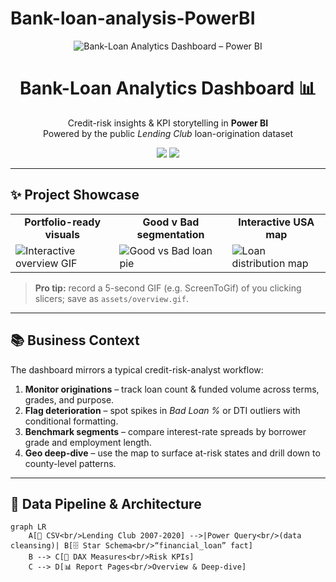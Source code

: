 # Bank-loan-analysis-PowerBI

<!-- ────────────────────────────── -->
<!-- HERO / THUMBNAIL              -->
<!-- Replace banner.png with a     -->
<!-- wide screenshot (~1600 × 400) -->
<!-- ────────────────────────────── -->

<p align="center">
  <img src="assets/banner.png" alt="Bank-Loan Analytics Dashboard – Power BI"/>
</p>

<h1 align="center">Bank-Loan Analytics Dashboard 📊</h1>
<p align="center">
  Credit-risk insights & KPI storytelling in <strong>Power BI</strong><br/>
  Powered by the public <em>Lending Club</em> loan-origination dataset
</p>

<p align="center">
  <img src="https://img.shields.io/badge/Power&nbsp;BI-DAX&nbsp;•&nbsp;Power&nbsp;Query&nbsp;•&nbsp;Data&nbsp;Modelling-yellow?style=flat-square"/>
  <img src="https://img.shields.io/github/license/your-handle/bank-loan-dashboard?style=flat-square"/>
</p>

---

## ✨ Project Showcase

<table>
  <tr>
    <td align="center"><strong>Portfolio-ready visuals</strong></td>
    <td align="center"><strong>Good v Bad segmentation</strong></td>
    <td align="center"><strong>Interactive USA map</strong></td>
  </tr>
  <tr>
    <td><img src="assets/overview.gif" alt="Interactive overview GIF"/></td>
    <td><img src="assets/good_bad_pie.png" alt="Good vs Bad loan pie"/></td>
    <td><img src="assets/state_map.png"  alt="Loan distribution map"/></td>
  </tr>
</table>

> **Pro tip:** record a 5-second GIF (e.g. ScreenToGif) of you clicking slicers; save as `assets/overview.gif`.

---

## 📚 Business Context

The dashboard mirrors a typical credit-risk-analyst workflow:

1. **Monitor originations** – track loan count & funded volume across terms, grades, and purpose.  
2. **Flag deterioration** – spot spikes in *Bad Loan %* or DTI outliers with conditional formatting.  
3. **Benchmark segments** – compare interest-rate spreads by borrower grade and employment length.  
4. **Geo deep-dive** – use the map to surface at-risk states and drill down to county-level patterns.  

---

## 🔧 Data Pipeline & Architecture

```mermaid
graph LR
    A[📂 CSV<br/>Lending Club 2007-2020] -->|Power Query<br/>(data cleansing)| B[🗄️ Star Schema<br/>“financial_loan” fact]
    B --> C[🧮 DAX Measures<br/>Risk KPIs]
    C --> D[📊 Report Pages<br/>Overview & Deep-dive]
